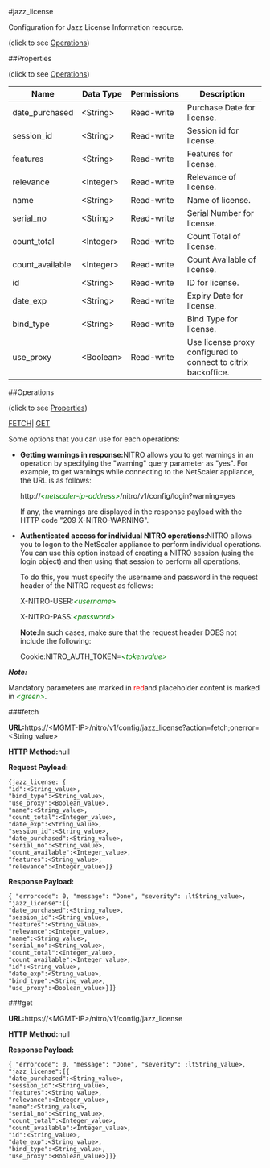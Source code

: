 #jazz_license



Configuration for Jazz License Information resource.

<span>(click to see [Operations](#operations))</span>



##Properties 

<span>(click to see [Operations](#operations))</span>





<table><thead><tr><th>Name</th><th>Data Type</th><th>Permissions</th><th>Description</th></tr></thead><tbody><tr><td>date_purchased</td><td>&lt;String></td><td>Read-write</td><td>Purchase Date for license.</td></tr><tr><td>session_id</td><td>&lt;String></td><td>Read-write</td><td>Session id for license.</td></tr><tr><td>features</td><td>&lt;String></td><td>Read-write</td><td>Features for license.</td></tr><tr><td>relevance</td><td>&lt;Integer></td><td>Read-write</td><td>Relevance of license.</td></tr><tr><td>name</td><td>&lt;String></td><td>Read-write</td><td>Name of license.</td></tr><tr><td>serial_no</td><td>&lt;String></td><td>Read-write</td><td>Serial Number for license.</td></tr><tr><td>count_total</td><td>&lt;Integer></td><td>Read-write</td><td>Count Total of license.</td></tr><tr><td>count_available</td><td>&lt;Integer></td><td>Read-write</td><td>Count Available of license.</td></tr><tr><td>id</td><td>&lt;String></td><td>Read-write</td><td>ID for license.</td></tr><tr><td>date_exp</td><td>&lt;String></td><td>Read-write</td><td>Expiry Date for license.</td></tr><tr><td>bind_type</td><td>&lt;String></td><td>Read-write</td><td>Bind Type for license.</td></tr><tr><td>use_proxy</td><td>&lt;Boolean></td><td>Read-write</td><td>Use license proxy configured to connect to citrix backoffice.</td></tr></tbody></table>

##Operations 

<span>(click to see [Properties](#properties))</span>





[FETCH](#)| [GET](#get)





Some options that you can use for each operations:

<ul><li><p><b>Getting warnings in response:</b>NITRO allows you to get warnings in an operation by specifying the "warning" query parameter as "yes". For example, to get warnings while connecting to the NetScaler appliance, the URL is as follows:</p><p>http://<span style="color:green;font-style:italic;">&lt;netscaler-ip-address&gt;</span>/nitro/v1/config/login?warning=yes</p><p>If any, the warnings are displayed in the response payload with the HTTP code "209 X-NITRO-WARNING".</p></li><li><p><b>Authenticated access for individual NITRO operations:</b>NITRO allows you to logon to the NetScaler appliance to perform individual operations. You can use this option instead of creating a NITRO session (using the login object) and then using that session to perform all operations,</p><p>To do this, you must specify the username and password in the request header of the NITRO request as follows:</p><p>X-NITRO-USER:<span style="color:green;font-style:italic;">&lt;username&gt;</span></p><p>X-NITRO-PASS:<span style="color:green;font-style:italic;">&lt;password&gt;</span></p><p><b>Note:</b>In such cases, make sure that the request header DOES not include the following:</p><p>Cookie:NITRO_AUTH_TOKEN=<span style="color:green;font-style:italic;">&lt;tokenvalue&gt;</span></p></li></ul>







***Note:*** 

Mandatory parameters are marked in <span style="color:#FF0000;">red</span>and placeholder content is marked in <span style="color:green;font-style:italic">&lt;green&gt;</span>.



###fetch







<b>URL:</b>https://&lt;MGMT-IP&gt;/nitro/v1/config/jazz_license?action=fetch;onerror=&lt;String_value&gt;

<b>HTTP Method:</b>null

<b>Request Payload: </b>
```
{jazz_license: {
"id":<String_value>,
"bind_type":<String_value>,
"use_proxy":<Boolean_value>,
"name":<String_value>,
"count_total":<Integer_value>,
"date_exp":<String_value>,
"session_id":<String_value>,
"date_purchased":<String_value>,
"serial_no":<String_value>,
"count_available":<Integer_value>,
"features":<String_value>,
"relevance":<Integer_value>}}
```

<b>Response Payload: </b>
```
{ "errorcode": 0, "message": "Done", "severity": ;ltString_value>, "jazz_license":[{
"date_purchased":<String_value>,
"session_id":<String_value>,
"features":<String_value>,
"relevance":<Integer_value>,
"name":<String_value>,
"serial_no":<String_value>,
"count_total":<Integer_value>,
"count_available":<Integer_value>,
"id":<String_value>,
"date_exp":<String_value>,
"bind_type":<String_value>,
"use_proxy":<Boolean_value>}]}
```







###get







<b>URL:</b>https://&lt;MGMT-IP&gt;/nitro/v1/config/jazz_license

<b>HTTP Method:</b>null

<b>Response Payload: </b>
```
{ "errorcode": 0, "message": "Done", "severity": ;ltString_value>, "jazz_license":[{
"date_purchased":<String_value>,
"session_id":<String_value>,
"features":<String_value>,
"relevance":<Integer_value>,
"name":<String_value>,
"serial_no":<String_value>,
"count_total":<Integer_value>,
"count_available":<Integer_value>,
"id":<String_value>,
"date_exp":<String_value>,
"bind_type":<String_value>,
"use_proxy":<Boolean_value>}]}
```







